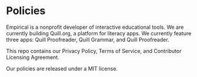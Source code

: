# Policies
Empirical is a nonprofit developer of interactive educational tools. We are currently building Quill.org, a platform for literacy apps. We currently feature three apps: Quill Proofreader, Quill Grammar, and Quill Proofreader. 

This repo contains our Privacy Policy, Terms of Service, and Contributor Licensing Agreement.

Our policies are released under a MIT license.
